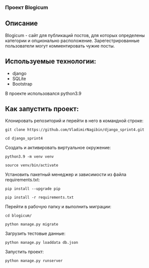 ### Проект Blogicum  

## Описание
Blogicum - сайт для публикаций постов, для которых определены категории и опционально расположение. Зарегестрированные пользователи могут комментировать чужие посты. 

## Используемые технологии:

- django
- SQLite
- Bootstrap

В проекте использовался python3.9

## Как запустить проект:

Клонировать репозиторий и перейти в него в командной строке:

```
git clone https://github.com/VladimirNagibin/django_sprint4.git
```

```
cd django_sprint4
```

Cоздать и активировать виртуальное окружение:

```
python3.9 -m venv venv
```

```
source venv/bin/activate
```

Установить пакетный менеджер и зависимости из файла requirements.txt:

```
pip install --upgrade pip
```

```
pip install -r requirements.txt
```

Перейти в рабочую папку и выполнить миграции:

```
cd blogicum/
```

```
python manage.py migrate
```

Загрузить тестовые данные:

```
python manage.py loaddata db.json
```

Запустить проект:

```
python manage.py runserver
```
